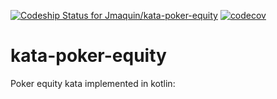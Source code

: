 [ ![Codeship Status for Jmaquin/kata-poker-equity](https://app.codeship.com/projects/b6e3ef10-1d1e-0135-d6b0-0e004de20ca9/status?branch=master)](https://app.codeship.com/projects/220190)
[![codecov](https://codecov.io/gh/Jmaquin/kata-poker-equity/branch/master/graph/badge.svg)](https://codecov.io/gh/Jmaquin/kata-poker-equity)
# kata-poker-equity

Poker equity kata implemented in kotlin:

